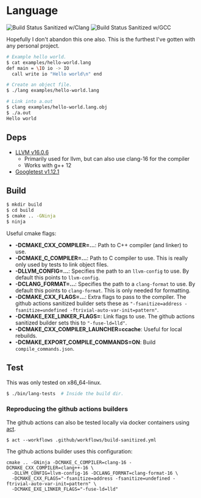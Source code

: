 # Language

![Build Status Sanitized w/Clang](https://github.com/PiJoules/lang/actions/workflows/build-sanitized-clang.yml/badge.svg)
![Build Status Sanitized w/GCC](https://github.com/PiJoules/lang/actions/workflows/build-sanitized-gcc.yml/badge.svg)

Hopefully I don't abandon this one also. This is the furthest I've gotten with
any personal project.

```sh
# Example hello world.
$ cat examples/hello-world.lang
def main = \IO io -> IO
  call write io "Hello world\n" end

# Create an object file.
$ ./lang examples/hello-world.lang

# Link into a.out
$ clang examples/hello-world.lang.obj
$ ./a.out
Hello world
```

## Deps

- [LLVM v16.0.6](https://github.com/llvm/llvm-project/releases/tag/llvmorg-16.0.6)
  - Primarily used for llvm, but can also use clang-16 for the compiler
  - Works with g++ 12
- [Googletest v1.12.1](https://github.com/google/googletest/releases/tag/release-1.12.1)

## Build

```sh
$ mkdir build
$ cd build
$ cmake .. -GNinja
$ ninja
```

Useful cmake flags:

- **-DCMAKE_CXX_COMPILER=...**: Path to C++ compiler (and linker) to use.
- **-DCMAKE_C_COMPILER=...**: Path to C compiler to use. This is really only
  used by tests to link object files.
- **-DLLVM_CONFIG=...**: Specifies the path to an `llvm-config` to use. By
  default this points to `llvm-config`.
- **-DCLANG_FORMAT=...**: Specifies the path to a `clang-format` to use. By
  default this points to `clang-format`. This is only needed for formatting.
- **-DCMAKE_CXX_FLAGS=...**: Extra flags to pass to the compiler. The github
  actions sanitized builder sets these as `"-fsanitize=address
  -fsanitize=undefined -ftrivial-auto-var-init=pattern"`.
- **-DCMAKE_EXE_LINKER_FLAGS=**: Link flags to use. The github actions sanitized
  builder sets this to `"-fuse-ld=lld"`.
- **-DCMAKE_CXX_COMPILER_LAUNCHER=ccache**: Useful for local rebuilds.
- **-DCMAKE_EXPORT_COMPILE_COMMANDS=ON**: Build `compile_commands.json`.

## Test

This was only tested on x86_64-linux.

```sh
$ ./bin/lang-tests  # Inside the build dir.
```

### Reproducing the github actions builders

The github actions can also be tested locally via  docker containers using
[act](https://github.com/nektos/act).

```
$ act --workflows .github/workflows/build-sanitized.yml
```

The github actions builder uses this configuration:

```
cmake .. -GNinja -DCMAKE_C_COMPILER=clang-16 -DCMAKE_CXX_COMPILER=clang++-16 \
  -DLLVM_CONFIG=llvm-config-16 -DCLANG_FORMAT=clang-format-16 \
  -DCMAKE_CXX_FLAGS="-fsanitize=address -fsanitize=undefined -ftrivial-auto-var-init=pattern" \
  -DCMAKE_EXE_LINKER_FLAGS="-fuse-ld=lld"
```
